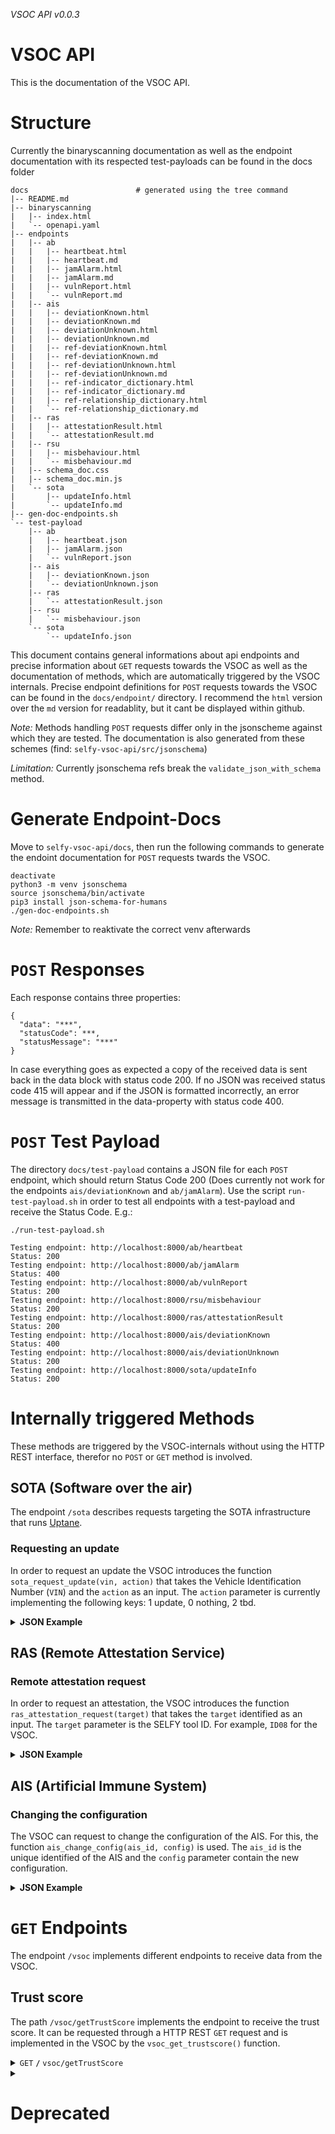 *VSOC API v0.0.3*

# VSOC API

This is the documentation of the VSOC API.

# Structure
Currently the binaryscanning documentation as well as the endpoint documentation with its respected test-payloads can be found in the docs folder
```shell
docs                        # generated using the tree command
|-- README.md
|-- binaryscanning
|   |-- index.html
|   `-- openapi.yaml
|-- endpoints
|   |-- ab
|   |   |-- heartbeat.html
|   |   |-- heartbeat.md
|   |   |-- jamAlarm.html
|   |   |-- jamAlarm.md
|   |   |-- vulnReport.html
|   |   `-- vulnReport.md
|   |-- ais
|   |   |-- deviationKnown.html
|   |   |-- deviationKnown.md
|   |   |-- deviationUnknown.html
|   |   |-- deviationUnknown.md
|   |   |-- ref-deviationKnown.html
|   |   |-- ref-deviationKnown.md
|   |   |-- ref-deviationUnknown.html
|   |   |-- ref-deviationUnknown.md
|   |   |-- ref-indicator_dictionary.html
|   |   |-- ref-indicator_dictionary.md
|   |   |-- ref-relationship_dictionary.html
|   |   `-- ref-relationship_dictionary.md
|   |-- ras
|   |   |-- attestationResult.html
|   |   `-- attestationResult.md
|   |-- rsu
|   |   |-- misbehaviour.html
|   |   `-- misbehaviour.md
|   |-- schema_doc.css
|   |-- schema_doc.min.js
|   `-- sota
|       |-- updateInfo.html
|       `-- updateInfo.md
|-- gen-doc-endpoints.sh
`-- test-payload
    |-- ab
    |   |-- heartbeat.json
    |   |-- jamAlarm.json
    |   `-- vulnReport.json
    |-- ais
    |   |-- deviationKnown.json
    |   `-- deviationUnknown.json
    |-- ras
    |   `-- attestationResult.json
    |-- rsu
    |   `-- misbehaviour.json
    `-- sota
        `-- updateInfo.json
```
This document contains general informations about api endpoints and precise information about `GET` requests towards the VSOC
as well as the documentation of methods, which are automatically triggered by the VSOC internals. Precise endpoint definitions
for `POST` requests towards the VSOC can be found in the `docs/endpoint/` directory. I recommend the `html` version over the `md` version
for readablity, but it cant be displayed within github.

*Note:* Methods handling `POST` requests differ only in the jsonscheme against which they are tested. The documentation is also
generated from these schemes (find: `selfy-vsoc-api/src/jsonschema`)

*Limitation:* Currently jsonschema refs break the `validate_json_with_schema` method.

# Generate Endpoint-Docs

Move to `selfy-vsoc-api/docs`, then run the following commands to generate the endoint documentation for `POST` requests twards the VSOC.

```shell
deactivate
python3 -m venv jsonschema
source jsonschema/bin/activate
pip3 install json-schema-for-humans
./gen-doc-endpoints.sh
```

*Note:* Remember to reaktivate the correct venv afterwards

# `POST` Responses

Each response contains three properties:

```
{
  "data": "***",
  "statusCode": ***,
  "statusMessage": "***"
}
```

In case everything goes as expected a copy of the received data is sent back in the data block with status code 200. If
no JSON was received status code 415 will appear and if the JSON is formatted incorrectly, an error message is
transmitted in the data-property with status code 400.

# `POST` Test Payload

The directory `docs/test-payload` contains a JSON file for each `POST` endpoint, which should return Status Code 200 (Does currently not work for the endpoints `ais/deviationKnown` and `ab/jamAlarm`).
Use the script `run-test-payload.sh` in order to test all endpoints with a test-payload and receive the Status Code. E.g.:
```shell
./run-test-payload.sh

Testing endpoint: http://localhost:8000/ab/heartbeat
Status: 200
Testing endpoint: http://localhost:8000/ab/jamAlarm
Status: 400
Testing endpoint: http://localhost:8000/ab/vulnReport
Status: 200
Testing endpoint: http://localhost:8000/rsu/misbehaviour
Status: 200
Testing endpoint: http://localhost:8000/ras/attestationResult
Status: 200
Testing endpoint: http://localhost:8000/ais/deviationKnown
Status: 400
Testing endpoint: http://localhost:8000/ais/deviationUnknown
Status: 200
Testing endpoint: http://localhost:8000/sota/updateInfo
Status: 200
```

# Internally triggered Methods

These methods are triggered by the VSOC-internals without using the HTTP REST interface, therefor no `POST` or `GET` method is involved.

## SOTA (Software over the air)

The endpoint `/sota` describes requests targeting the SOTA infrastructure that runs [Uptane](https://uptane.org/).

### Requesting an update

In order to request an update the VSOC introduces the function `sota_request_update(vin, action)` that takes the Vehicle
Identification Number (`VIN`) and the `action` as an input. The `action` parameter is currently implementing the
following keys: 1 update, 0 nothing, 2 tbd.

<details>
  <summary>
    <b>JSON Example</b>
  </summary>

An example of the request from the VSOC to the SOTA:

```
{
  "toolId": 8,
  "timeStamp": "2023-11-21T06:14:00Z",
  "vin": "2a910ebe-b39a-4813-9992-373738ab4599",
  "action": "1",
  "deviceID": 8,
  "status": 2,
  "deviceMetadata": "Such nice metadata"
}
```
</details>

## RAS (Remote Attestation Service)

### Remote attestation request

In order to request an attestation, the VSOC introduces the function `ras_attestation_request(target)` that takes
the `target` identified as an input. The `target` parameter is the SELFY tool ID. For example, `ID08` for the VSOC.

<details>
  <summary>
    <b>JSON Example</b>
  </summary>
  
An example request send from the VSOC to the RAS:

```
{  
    "target_tool": "ID19",  
    "verifier": "ID18",  
    "VSOC": "ID08",  
    "nonce": "f9bf78b9a18ce6d46a0cd2b0b86df9da"  
} 
```
</details>

## AIS (Artificial Immune System)

### Changing the configuration

The VSOC can request to change the configuration of the AIS. For this, the function `ais_change_config(ais_id, config)`
is used. The `ais_id` is the unique identified of the AIS and the `config` parameter contain the new configuration.

<details>
  <summary>
    <b>JSON Example</b>
  </summary>

An example of the request from the VSOC to the AIS:

```
    "version": "1.0", 
    "action": "set", 
    "target": { 
        "type": "ais", 
        "specifiers": { 
            "ais_id": "<ais-id>"
        } 
    }, 
    "actuator": { 
        "type": "vsoc", 
        "specifiers": { 
            "vsoc_id": "VSOC" 
        } 
    }, 
    "args": "cfg"
```
</details>

# `GET` Endpoints

The endpoint `/vsoc` implements different endpoints to receive data from the VSOC.

## Trust score

The path `/vsoc/getTrustScore` implements the endpoint to receive the trust score. It can be requested through a HTTP
REST `GET` request and is implemented in the VSOC by the `vsoc_get_trustscore()` function.

<details>
    <summary>
        <code>GET</code> <!-- for example GET or POST -->
        <code><b>/</b></code> 
        <code>vsoc/getTrustScore</code> <!-- Endpoint path -->
    </summary>

#### Parameters

| name  | type | data type | description |
|-------|------|-----------|-------------|
| `tbd` | tbd  | tbd       | tbd         |

#### Responses

| http code | content-type       | response                                              |
|-----------|--------------------|-------------------------------------------------------|
| `200`     | `application/json` | `{"code":"200","message":"transmitted successfully"}` |
| `400`     | `application/json` | `{"code":"400","message":"Bad Request"}`              |
| `401`     | `application/json` | `{"code":"401","message":"Unauthorized"}`             |
| `404`     | `application/json` | `{"code":"404","message":"Not Found"}`                |

</details>

<details>
  <summary>
    <h1>Deprecated</h1>
  </summary>

  ## RSU (deprecated)

The roadside unit (RSU) collects data from V2X systems, collects them, and performs analysis. The component sends and
receives data.

### RSU status messages (deprecated)

<details>
    <summary>
        <code>POST</code> <!-- for example GET or POST -->
        <code><b>/</b></code> 
        <code>statusMessage</code> <!-- Endpoint path -->
    </summary>

#### Parameters

| name            | type     | data type | description                                |
|-----------------|----------|-----------|--------------------------------------------|
| `rsuDeviceID`   | required | string    | unique ID of the RSU                       |
| `messageTime`   | required | string    | timestamp of the message in ISO-8601 (UTC) |
| `statusMessage` | required | string    | data of the status message                 |

#### Responses

| http code | content-type       | response                                              |
|-----------|--------------------|-------------------------------------------------------|
| `200`     | `application/json` | `{"code":"200","message":"transmitted successfully"}` |
| `400`     | `application/json` | `{"code":"400","message":"Bad Request"}`              |
| `401`     | `application/json` | `{"code":"401","message":"Unauthorized"}`             |
| `404`     | `application/json` | `{"code":"404","message":"Not Found"}`                |

#### Example cURL

```javascript
curl - X
POST - H
"Content-Type: application/json"--
data
@post.json
http
://localhost:8889/
```

#### Example Python3.8+

```python
...
```

#### Status

| Status    | Python    | 
|-----------|-----------|
| Developed | in app.py |

</details>

<details>
    <summary>
        <code>POST</code> <!-- for example GET or POST -->
        <code><b>/</b></code> 
        <code>securityStatus</code> <!-- Endpoint path -->
    </summary>

#### Parameters

| name             | type     | data type | description                                |
|------------------|----------|-----------|--------------------------------------------|
| `rsuDeviceID`    | required | string    | unique ID of the RSU                       |
| `messageTime`    | required | string    | timestamp of the message in ISO-8601 (UTC) |
| `securityStatus` | required | string    | current security status                    |

#### Responses

| http code | content-type       | response                                              |
|-----------|--------------------|-------------------------------------------------------|
| `200`     | `application/json` | `{"code":"200","message":"transmitted successfully"}` |
| `400`     | `application/json` | `{"code":"400","message":"Bad Request"}`              |
| `401`     | `application/json` | `{"code":"401","message":"Unauthorized"}`             |
| `404`     | `application/json` | `{"code":"404","message":"Not Found"}`                |

#### Example cURL

```javascript
curl - X
POST - H
"Content-Type: application/json"--
data
@post.json
http
://localhost:8889/
```

#### Example Python3.8+

```python
...
```

</details>

<details>
    <summary>
        <code>POST</code> <!-- for example GET or POST -->
        <code><b>/</b></code> 
        <code>healthCheck</code> <!-- Endpoint path -->
    </summary>

#### Parameters

| name          | type     | data type | description                                |
|---------------|----------|-----------|--------------------------------------------|
| `rsuDeviceID` | required | string    | unique ID of the RSU                       |
| `messageTime` | required | string    | timestamp of the message in ISO-8601 (UTC) |
| `healthCheck` | required | string    | result of the health check                 |

#### Responses

| http code | content-type       | response                                              |
|-----------|--------------------|-------------------------------------------------------|
| `200`     | `application/json` | `{"code":"200","message":"transmitted successfully"}` |
| `400`     | `application/json` | `{"code":"400","message":"Bad Request"}`              |
| `401`     | `application/json` | `{"code":"401","message":"Unauthorized"}`             |
| `404`     | `application/json` | `{"code":"404","message":"Not Found"}`                |

#### Example cURL

```javascript
curl - X
POST - H
"Content-Type: application/json"--
data
@post.json
http
://localhost:8889/
```

#### Example Python3.8+

```python
...
```

</details>

### Safe operational modes (SOM) (deprecated)

<details>
    <summary>
        <code>POST</code> <!-- for example GET or POST -->
        <code><b>/</b></code> 
        <code>lastSOM</code> <!-- Endpoint path -->
    </summary>

#### Parameters

| name          | type     | data type | description                                |
|---------------|----------|-----------|--------------------------------------------|
| `rsuDeviceID` | required | string    | unique ID of the RSU                       |
| `messageTime` | required | string    | timestamp of the message in ISO-8601 (UTC) |
| `lastSOM`     | required | string    | last used safe operational mode            |

#### Responses

| http code | content-type       | response                                              |
|-----------|--------------------|-------------------------------------------------------|
| `200`     | `application/json` | `{"code":"200","message":"transmitted successfully"}` |
| `400`     | `application/json` | `{"code":"400","message":"Bad Request"}`              |
| `401`     | `application/json` | `{"code":"401","message":"Unauthorized"}`             |
| `404`     | `application/json` | `{"code":"404","message":"Not Found"}`                |

#### Example cURL

```javascript
curl - X
POST - H
"Content-Type: application/json"--
data
@post.json
http
://localhost:8889/
```

#### Example Python3.8+

```python
...
```

</details>

<details>
    <summary>
        <code>POST</code> <!-- for example GET or POST -->
        <code><b>/</b></code> 
        <code>currentSOM</code> <!-- Endpoint path -->
    </summary>

#### Parameters

| name          | type     | data type | description                                |
|---------------|----------|-----------|--------------------------------------------|
| `rsuDeviceID` | required | string    | unique ID of the RSU                       |
| `messageTime` | required | string    | timestamp of the message in ISO-8601 (UTC) |
| `currentSOM`  | required | string    | current safe operational mode in place     |

#### Responses

| http code | content-type       | response                                              |
|-----------|--------------------|-------------------------------------------------------|
| `200`     | `application/json` | `{"code":"200","message":"transmitted successfully"}` |
| `400`     | `application/json` | `{"code":"400","message":"Bad Request"}`              |
| `401`     | `application/json` | `{"code":"401","message":"Unauthorized"}`             |
| `404`     | `application/json` | `{"code":"404","message":"Not Found"}`                |

#### Example cURL

```javascript
curl - X
POST - H
"Content-Type: application/json"--
data
@post.json
http
://localhost:8889/
```

#### Example Python3.8+

```python
...
```

</details>

<details>
    <summary>
        <code>GET</code> <!-- for example GET or POST -->
        <code><b>/</b></code> 
        <code>triggerSafeOperationalMode</code> <!-- Endpoint path -->
    </summary>

#### Parameters

| name          | type     | data type | description                                |
|---------------|----------|-----------|--------------------------------------------|
| `rsuDeviceID` | required | string    | unique ID of the RSU                       |
| `messageTime` | required | string    | timestamp of the message in ISO-8601 (UTC) |
| `currentSOM`  | optional | string    | current safe operational mode in place     |

#### Responses

| http code | content-type       | response                                              |
|-----------|--------------------|-------------------------------------------------------|
| `200`     | `application/json` | `{"code":"200","message":"transmitted successfully"}` |
| `400`     | `application/json` | `{"code":"400","message":"Bad Request"}`              |
| `401`     | `application/json` | `{"code":"401","message":"Unauthorized"}`             |
| `404`     | `application/json` | `{"code":"404","message":"Not Found"}`                |

#### Example cURL

```javascript
curl - X
POST - H
"Content-Type: application/json"--
data
@post.json
http
://localhost:8889/
```

#### Example Python3.8+

```python
...
```

</details>

<details>
    <summary>
        <code>GET</code> <!-- for example GET or POST -->
        <code><b>/</b></code> 
        <code>triggerMinimumRiskManeuver</code> <!-- Endpoint path -->
    </summary>

#### Parameters

| name          | type     | data type | description                                |
|---------------|----------|-----------|--------------------------------------------|
| `rsuDeviceID` | required | string    | unique ID of the RSU                       |
| `messageTime` | required | string    | timestamp of the message in ISO-8601 (UTC) |
| `currentSOM`  | optional | string    | current safe operational mode in place     |

#### Responses

| http code | content-type       | response                                              |
|-----------|--------------------|-------------------------------------------------------|
| `200`     | `application/json` | `{"code":"200","message":"transmitted successfully"}` |
| `400`     | `application/json` | `{"code":"400","message":"Bad Request"}`              |
| `401`     | `application/json` | `{"code":"401","message":"Unauthorized"}`             |
| `404`     | `application/json` | `{"code":"404","message":"Not Found"}`                |

#### Example cURL

```javascript
curl - X
POST - H
"Content-Type: application/json"--
data
@post.json
http
://localhost:8889/
```

#### Example Python3.8+

```python
...
```

</details>

## Virtual vehicle (deprecated)

The control architecture from virtual vehicle (VIF) is able to simulate and collect data from vehicle sources such as
in-vehicle data and V2X.

### Vehicle information

<details>
    <summary>
        <code>POST</code> <!-- for example GET or POST -->
        <code><b>/</b></code> 
        <code>egoVehiclePosition</code> <!-- Endpoint path -->
    </summary>

#### Parameters

| name                 | type     | data type | description                                |
|----------------------|----------|-----------|--------------------------------------------|
| `vehicleID`          | required | string    | unique ID of the vehicle                   |
| `messageTime`        | required | string    | timestamp of the message in ISO-8601 (UTC) |
| `egoVehiclePosition` | required | string    | current position of the ego vehicle        |

#### Responses

| http code | content-type       | response                                              |
|-----------|--------------------|-------------------------------------------------------|
| `200`     | `application/json` | `{"code":"200","message":"transmitted successfully"}` |
| `400`     | `application/json` | `{"code":"400","message":"Bad Request"}`              |
| `401`     | `application/json` | `{"code":"401","message":"Unauthorized"}`             |
| `404`     | `application/json` | `{"code":"404","message":"Not Found"}`                |

#### Example cURL

```javascript
curl - X
POST - H
"Content-Type: application/json"--
data
@post.json
http
://localhost:8889/
```

#### Example Python3.8+

```python
...
```

</details>

<details>
    <summary>
        <code>POST</code> <!-- for example GET or POST -->
        <code><b>/</b></code> 
        <code>egoVehicleStatus</code> <!-- Endpoint path -->
    </summary>

#### Parameters

| name               | type     | data type | description                                |
|--------------------|----------|-----------|--------------------------------------------|
| `vehicleID`        | required | string    | unique ID of the vehicle                   |
| `messageTime`      | required | string    | timestamp of the message in ISO-8601 (UTC) |
| `egoVehicleStatus` | required | string    | current status of the ego vehicle          |

#### Responses

| http code | content-type       | response                                              |
|-----------|--------------------|-------------------------------------------------------|
| `200`     | `application/json` | `{"code":"200","message":"transmitted successfully"}` |
| `400`     | `application/json` | `{"code":"400","message":"Bad Request"}`              |
| `401`     | `application/json` | `{"code":"401","message":"Unauthorized"}`             |
| `404`     | `application/json` | `{"code":"404","message":"Not Found"}`                |

#### Example cURL

```javascript
curl - X
POST - H
"Content-Type: application/json"--
data
@post.json
http
://localhost:8889/
```

#### Example Python3.8+

```python
...
```

</details>

### Tool information (deprecated)

<details>
    <summary>
        <code>POST</code> <!-- for example GET or POST -->
        <code><b>/</b></code> 
        <code>toolStatus</code> <!-- Endpoint path -->
    </summary>

#### Parameters

| name          | type     | data type | description                                |
|---------------|----------|-----------|--------------------------------------------|
| `toolID`      | required | string    | unique ID of the tool                      |
| `messageTime` | required | string    | timestamp of the message in ISO-8601 (UTC) |
| `toolStatus`  | required | string    | current status of the tool                 |

#### Responses

| http code | content-type       | response                                              |
|-----------|--------------------|-------------------------------------------------------|
| `200`     | `application/json` | `{"code":"200","message":"transmitted successfully"}` |
| `400`     | `application/json` | `{"code":"400","message":"Bad Request"}`              |
| `401`     | `application/json` | `{"code":"401","message":"Unauthorized"}`             |
| `404`     | `application/json` | `{"code":"404","message":"Not Found"}`                |

#### Example cURL

```javascript
curl - X
POST - H
"Content-Type: application/json"--
data
@post.json
http
://localhost:8889/
```

#### Example Python3.8+

```python
...
```

</details>

## Trust data management system (TDMS) (deprecated)

The TDMS is a set of tools holding all relevant assets for data management.

### Healing procedures (deprecated)

<details>
    <summary>
        <code>GET</code> <!-- for example GET or POST -->
        <code><b>/</b></code> 
        <code>healingProcedures</code> <!-- Endpoint path -->
    </summary>

#### Parameters

| name                | type     | data type | description                                |
|---------------------|----------|-----------|--------------------------------------------|
| `toolID`            | optional | string    | unique ID of the tool                      |
| `messageTime`       | required | string    | timestamp of the message in ISO-8601 (UTC) |
| `healingProcedures` | required | string    | current set of healing procedures          |

#### Responses

| http code | content-type       | response                                              |
|-----------|--------------------|-------------------------------------------------------|
| `200`     | `application/json` | `{"code":"200","message":"transmitted successfully"}` |
| `400`     | `application/json` | `{"code":"400","message":"Bad Request"}`              |
| `401`     | `application/json` | `{"code":"401","message":"Unauthorized"}`             |
| `404`     | `application/json` | `{"code":"404","message":"Not Found"}`                |

#### Example cURL

```javascript
curl - X
POST - H
"Content-Type: application/json"--
data
@post.json
http
://localhost:8889/
```

#### Example Python3.8+

```python
...
```

</details>

<details>
    <summary>
        <code>POST</code> <!-- for example GET or POST -->
        <code><b>/</b></code> 
        <code>healingProcedures</code> <!-- Endpoint path -->
    </summary>

#### Parameters

| name                | type     | data type | description                                |
|---------------------|----------|-----------|--------------------------------------------|
| `toolID`            | optional | string    | unique ID of the tool                      |
| `messageTime`       | required | string    | timestamp of the message in ISO-8601 (UTC) |
| `healingProcedures` | required | string    | current set of healing procedures          |

#### Responses

| http code | content-type       | response                                              |
|-----------|--------------------|-------------------------------------------------------|
| `200`     | `application/json` | `{"code":"200","message":"transmitted successfully"}` |
| `400`     | `application/json` | `{"code":"400","message":"Bad Request"}`              |
| `401`     | `application/json` | `{"code":"401","message":"Unauthorized"}`             |
| `404`     | `application/json` | `{"code":"404","message":"Not Found"}`                |

#### Example cURL

```javascript
curl - X
POST - H
"Content-Type: application/json"--
data
@post.json
http
://localhost:8889/
```

#### Example Python3.8+

```python
...
```

</details>

## VSOC data subscription (deprecated)

Different services one and subscribe to.

### Knowledge  (deprecated)

<details>
    <summary>
        <code>GET</code> <!-- for example GET or POST -->
        <code><b>/</b></code> 
        <code>securityScenario</code> <!-- Endpoint path -->
    </summary>

#### Parameters

| name               | type     | data type | description                                |
|--------------------|----------|-----------|--------------------------------------------|
| `toolID`           | optional | string    | unique ID of the tool                      |
| `messageTime`      | required | string    | timestamp of the message in ISO-8601 (UTC) |
| `securityScenario` | required | string    | current set of security scenarios          |

#### Responses

| http code | content-type       | response                                              |
|-----------|--------------------|-------------------------------------------------------|
| `200`     | `application/json` | `{"code":"200","message":"transmitted successfully"}` |
| `400`     | `application/json` | `{"code":"400","message":"Bad Request"}`              |
| `401`     | `application/json` | `{"code":"401","message":"Unauthorized"}`             |
| `404`     | `application/json` | `{"code":"404","message":"Not Found"}`                |

#### Example cURL

```javascript
curl - X
POST - H
"Content-Type: application/json"--
data
@post.json
http
://localhost:8889/
```

#### Example Python3.8+

```python
...
```

</details>

<details>
    <summary>
        <code>GET</code> <!-- for example GET or POST -->
        <code><b>/</b></code> 
        <code>ontology</code> <!-- Endpoint path -->
    </summary>

#### Parameters

| name          | type     | data type | description                                |
|---------------|----------|-----------|--------------------------------------------|
| `toolID`      | optional | string    | unique ID of the tool                      |
| `messageTime` | required | string    | timestamp of the message in ISO-8601 (UTC) |
| `ontologyID`  | required | string    | ID of the requested ontology               |

#### Responses

| http code | content-type       | response                                              |
|-----------|--------------------|-------------------------------------------------------|
| `200`     | `application/json` | `{"code":"200","message":"transmitted successfully"}` |
| `400`     | `application/json` | `{"code":"400","message":"Bad Request"}`              |
| `401`     | `application/json` | `{"code":"401","message":"Unauthorized"}`             |
| `404`     | `application/json` | `{"code":"404","message":"Not Found"}`                |

#### Example cURL

```javascript
curl - X
POST - H
"Content-Type: application/json"--
data
@post.json
http
://localhost:8889/
```

#### Example Python3.8+

```python
...
```

</details>

### Security controls  (deprecated)

<details>
    <summary>
        <code>GET</code> <!-- for example GET or POST -->
        <code><b>/</b></code> 
        <code>patchForComponent</code> <!-- Endpoint path -->
    </summary>

#### Parameters

| name                | type     | data type | description                                |
|---------------------|----------|-----------|--------------------------------------------|
| `toolID`            | required | string    | unique ID of the tool                      |
| `messageTime`       | required | string    | timestamp of the message in ISO-8601 (UTC) |
| `currentPatchLevel` | optional | string    | current version of the installed patch     |

#### Responses

| http code | content-type       | response                                              |
|-----------|--------------------|-------------------------------------------------------|
| `200`     | `application/json` | `{"code":"200","message":"transmitted successfully"}` |
| `400`     | `application/json` | `{"code":"400","message":"Bad Request"}`              |
| `401`     | `application/json` | `{"code":"401","message":"Unauthorized"}`             |
| `404`     | `application/json` | `{"code":"404","message":"Not Found"}`                |

#### Example cURL

```javascript
curl - X
POST - H
"Content-Type: application/json"--
data
@post.json
http
://localhost:8889/
```

#### Example Python3.8+

```python
...
```

</details>

<details>
    <summary>
        <code>GET</code> <!-- for example GET or POST -->
        <code><b>/</b></code> 
        <code>triggerAudit</code> <!-- Endpoint path -->
    </summary>

#### Parameters

| name          | type     | data type | description                                |
|---------------|----------|-----------|--------------------------------------------|
| `toolID`      | required | string    | unique ID of the tool                      |
| `messageTime` | required | string    | timestamp of the message in ISO-8601 (UTC) |
| `lastAudit`   | optional | string    | timestamp of the last audit (ISO-8601 UTC) |

#### Responses

| http code | content-type       | response                                              |
|-----------|--------------------|-------------------------------------------------------|
| `200`     | `application/json` | `{"code":"200","message":"transmitted successfully"}` |
| `400`     | `application/json` | `{"code":"400","message":"Bad Request"}`              |
| `401`     | `application/json` | `{"code":"401","message":"Unauthorized"}`             |
| `404`     | `application/json` | `{"code":"404","message":"Not Found"}`                |

#### Example cURL

```javascript
curl - X
POST - H
"Content-Type: application/json"--
data
@post.json
http
://localhost:8889/
```

#### Example Python3.8+

```python
...
```

</details>

<details>
    <summary>
        <code>GET</code> <!-- for example GET or POST -->
        <code><b>/</b></code> 
        <code>triggerPentest</code> <!-- Endpoint path -->
    </summary>

#### Parameters

| name          | type     | data type | description                                  |
|---------------|----------|-----------|----------------------------------------------|
| `toolID`      | required | string    | unique ID of the tool                        |
| `messageTime` | required | string    | timestamp of the message in ISO-8601 (UTC)   |
| `lastPentest` | optional | string    | timestamp of the last pentest (ISO-8601 UTC) |

#### Responses

| http code | content-type       | response                                              |
|-----------|--------------------|-------------------------------------------------------|
| `200`     | `application/json` | `{"code":"200","message":"transmitted successfully"}` |
| `400`     | `application/json` | `{"code":"400","message":"Bad Request"}`              |
| `401`     | `application/json` | `{"code":"401","message":"Unauthorized"}`             |
| `404`     | `application/json` | `{"code":"404","message":"Not Found"}`                |

#### Example cURL

```javascript
curl - X
POST - H
"Content-Type: application/json"--
data
@post.json
http
://localhost:8889/
```

#### Example Python3.8+

```python
...
```

</details>

<details>
    <summary>
        <code>GET</code> <!-- for example GET or POST -->
        <code><b>/</b></code> 
        <code>triggerUpdate</code> <!-- Endpoint path -->
    </summary>

#### Parameters

| name          | type     | data type | description                                 |
|---------------|----------|-----------|---------------------------------------------|
| `toolID`      | required | string    | unique ID of the tool                       |
| `messageTime` | required | string    | timestamp of the message in ISO-8601 (UTC)  |
| `lastUpdate`  | optional | string    | timestamp of the last update (ISO-8601 UTC) |

#### Responses

| http code | content-type       | response                                              |
|-----------|--------------------|-------------------------------------------------------|
| `200`     | `application/json` | `{"code":"200","message":"transmitted successfully"}` |
| `400`     | `application/json` | `{"code":"400","message":"Bad Request"}`              |
| `401`     | `application/json` | `{"code":"401","message":"Unauthorized"}`             |
| `404`     | `application/json` | `{"code":"404","message":"Not Found"}`                |

#### Example cURL

```javascript
curl - X
POST - H
"Content-Type: application/json"--
data
@post.json
http
://localhost:8889/
```

#### Example Python3.8+

```python
...
```

</details>

### Security information (deprecated)

<details>
    <summary>
        <code>GET</code> <!-- for example GET or POST -->
        <code><b>/</b></code> 
        <code>vehicleTrustScore</code> <!-- Endpoint path -->
    </summary>

#### Parameters

| name          | type     | data type | description                                |
|---------------|----------|-----------|--------------------------------------------|
| `vehicleID`   | required | string    | unique ID of the tool                      |
| `messageTime` | required | string    | timestamp of the message in ISO-8601 (UTC) |

#### Responses

| http code | content-type       | response                                              |
|-----------|--------------------|-------------------------------------------------------|
| `200`     | `application/json` | `{"code":"200","message":"transmitted successfully"}` |
| `400`     | `application/json` | `{"code":"400","message":"Bad Request"}`              |
| `401`     | `application/json` | `{"code":"401","message":"Unauthorized"}`             |
| `404`     | `application/json` | `{"code":"404","message":"Not Found"}`                |

#### Example cURL

```javascript
curl - X
POST - H
"Content-Type: application/json"--
data
@post.json
http
://localhost:8889/
```

#### Example Python3.8+

```python
...
```

</details>

<details>
    <summary>
        <code>GET</code> <!-- for example GET or POST -->
        <code><b>/</b></code> 
        <code>groupOfVehiclesTrustScore</code> <!-- Endpoint path -->
    </summary>

#### Parameters

| name             | type     | data type | description                                |
|------------------|----------|-----------|--------------------------------------------|
| `vehicleGroupID` | required | string    | unique ID of the tool                      |
| `messageTime`    | required | string    | timestamp of the message in ISO-8601 (UTC) |

#### Responses

| http code | content-type       | response                                              |
|-----------|--------------------|-------------------------------------------------------|
| `200`     | `application/json` | `{"code":"200","message":"transmitted successfully"}` |
| `400`     | `application/json` | `{"code":"400","message":"Bad Request"}`              |
| `401`     | `application/json` | `{"code":"401","message":"Unauthorized"}`             |
| `404`     | `application/json` | `{"code":"404","message":"Not Found"}`                |

#### Example cURL

```javascript
curl - X
POST - H
"Content-Type: application/json"--
data
@post.json
http
://localhost:8889/
```

#### Example Python3.8+

```python
...
```

</details>

<details>
    <summary>
        <code>GET</code> <!-- for example GET or POST -->
        <code><b>/</b></code> 
        <code>toolTrustScore</code> <!-- Endpoint path -->
    </summary>

#### Parameters

| name          | type     | data type | description                                |
|---------------|----------|-----------|--------------------------------------------|
| `toolID`      | required | string    | unique ID of the tool                      |
| `messageTime` | required | string    | timestamp of the message in ISO-8601 (UTC) |

#### Responses

| http code | content-type       | response                                              |
|-----------|--------------------|-------------------------------------------------------|
| `200`     | `application/json` | `{"code":"200","message":"transmitted successfully"}` |
| `400`     | `application/json` | `{"code":"400","message":"Bad Request"}`              |
| `401`     | `application/json` | `{"code":"401","message":"Unauthorized"}`             |
| `404`     | `application/json` | `{"code":"404","message":"Not Found"}`                |

#### Example cURL

```javascript
curl - X
POST - H
"Content-Type: application/json"--
data
@post.json
http
://localhost:8889/
```

#### Example Python3.8+

```python
...
```

</details>


<details>
    <summary>
        <code>GET</code> <!-- for example GET or POST -->
        <code><b>/</b></code> 
        <code>vehicleSecurityState</code> <!-- Endpoint path -->
    </summary>

#### Parameters

| name          | type     | data type | description                                |
|---------------|----------|-----------|--------------------------------------------|
| `vehicleID`   | required | string    | unique ID of the tool                      |
| `messageTime` | required | string    | timestamp of the message in ISO-8601 (UTC) |

#### Responses

| http code | content-type       | response                                              |
|-----------|--------------------|-------------------------------------------------------|
| `200`     | `application/json` | `{"code":"200","message":"transmitted successfully"}` |
| `400`     | `application/json` | `{"code":"400","message":"Bad Request"}`              |
| `401`     | `application/json` | `{"code":"401","message":"Unauthorized"}`             |
| `404`     | `application/json` | `{"code":"404","message":"Not Found"}`                |

#### Example cURL

```javascript
curl - X
POST - H
"Content-Type: application/json"--
data
@post.json
http
://localhost:8889/
```

#### Example Python3.8+

```python
...
```

</details>

<details>
    <summary>
        <code>GET</code> <!-- for example GET or POST -->
        <code><b>/</b></code> 
        <code>networkSecurityState</code> <!-- Endpoint path -->
    </summary>

#### Parameters

| name          | type     | data type | description                                |
|---------------|----------|-----------|--------------------------------------------|
| `networkID`   | required | string    | unique ID of the tool                      |
| `messageTime` | required | string    | timestamp of the message in ISO-8601 (UTC) |

#### Responses

| http code | content-type       | response                                              |
|-----------|--------------------|-------------------------------------------------------|
| `200`     | `application/json` | `{"code":"200","message":"transmitted successfully"}` |
| `400`     | `application/json` | `{"code":"400","message":"Bad Request"}`              |
| `401`     | `application/json` | `{"code":"401","message":"Unauthorized"}`             |
| `404`     | `application/json` | `{"code":"404","message":"Not Found"}`                |

#### Example cURL

```javascript
curl - X
POST - H
"Content-Type: application/json"--
data
@post.json
http
://localhost:8889/
```

#### Example Python3.8+

```python
...
```

</details>

## VSOC analysis capabilities (deprecated)

Different services that allow analysis of data.

### Binary analysis (deprecated)

<details>
    <summary>
        <code>POST</code> <!-- for example GET or POST -->
        <code><b>/</b></code> 
        <code>binaryAnalysis</code> <!-- Endpoint path -->
    </summary>

#### Parameters

| name          | type     | data type | description                                |
|---------------|----------|-----------|--------------------------------------------|
| `toolID`      | optional | string    | unique ID of the tool                      |
| `messageTime` | required | string    | timestamp of the message in ISO-8601 (UTC) |
| `binary`      | required | object    | the file which need to be analysed         |

#### Responses

| http code | content-type       | response                                              |
|-----------|--------------------|-------------------------------------------------------|
| `200`     | `application/json` | `{"code":"200","message":"transmitted successfully"}` |
| `400`     | `application/json` | `{"code":"400","message":"Bad Request"}`              |
| `401`     | `application/json` | `{"code":"401","message":"Unauthorized"}`             |
| `404`     | `application/json` | `{"code":"404","message":"Not Found"}`                |

#### Example cURL

```javascript
curl - X
POST - H
"Content-Type: application/json"--
data
@post.json
http
://localhost:8889/
```

#### Example Python3.8+

```python
...
```

</details>
</details>

